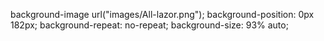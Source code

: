 background-image url("images/All-lazor.png");
background-position: 0px 182px;
background-repeat: no-repeat;
background-size: 93% auto;
